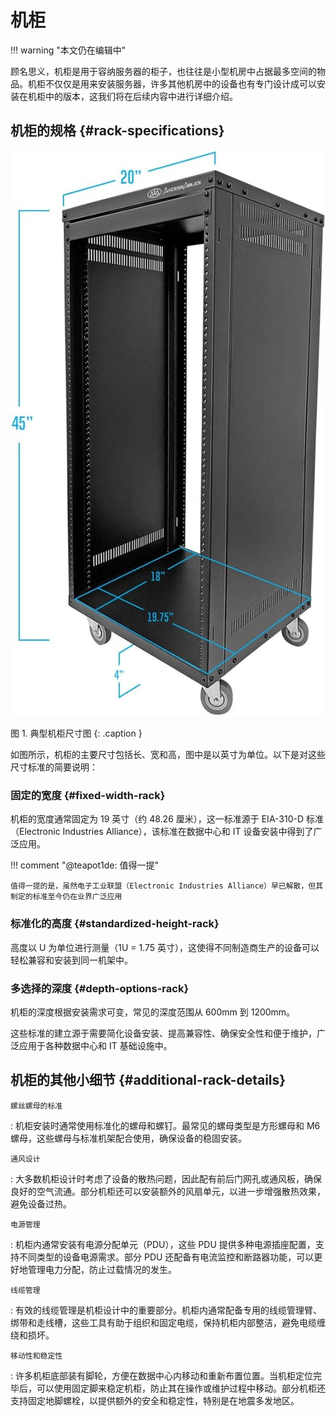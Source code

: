 # 机柜

!!! warning "本文仍在编辑中"

顾名思义，机柜是用于容纳服务器的柜子，也往往是小型机房中占据最多空间的物品。机柜不仅仅是用来安装服务器，许多其他机房中的设备也有专门设计成可以安装在机柜中的版本，这我们将在后续内容中进行详细介绍。

## 机柜的规格  {#rack-specifications}

![典型机柜尺寸图](../../images/Rack-Dimensioned.jpg)

图 1. 典型机柜尺寸图
{: .caption }

如图所示，机柜的主要尺寸包括长、宽和高，图中是以英寸为单位。以下是对这些尺寸标准的简要说明：

### 固定的宽度 {#fixed-width-rack}

机柜的宽度通常固定为 19 英寸（约 48.26 厘米），这一标准源于 EIA-310-D 标准（Electronic Industries Alliance），该标准在数据中心和 IT 设备安装中得到了广泛应用。

!!! comment "@teapot1de: 值得一提"

    值得一提的是，虽然电子工业联盟（Electronic Industries Alliance）早已解散，但其制定的标准至今仍在业界广泛应用

### 标准化的高度 {#standardized-height-rack}

高度以 U 为单位进行测量（1U = 1.75 英寸），这使得不同制造商生产的设备可以轻松兼容和安装到同一机架中。

### 多选择的深度 {#depth-options-rack}

机柜的深度根据安装需求可变，常见的深度范围从 600mm 到 1200mm。

这些标准的建立源于需要简化设备安装、提高兼容性、确保安全性和便于维护，广泛应用于各种数据中心和 IT 基础设施中。

## 机柜的其他小细节 {#additional-rack-details}

`螺丝螺母的标准`

:   机柜安装时通常使用标准化的螺母和螺钉。最常见的螺母类型是方形螺母和 M6 螺母，这些螺母与标准机架配合使用，确保设备的稳固安装。

`通风设计`

:   大多数机柜设计时考虑了设备的散热问题，因此配有前后门网孔或通风板，确保良好的空气流通。部分机柜还可以安装额外的风扇单元，以进一步增强散热效果，避免设备过热。

`电源管理`

:   机柜内通常安装有电源分配单元（PDU），这些 PDU 提供多种电源插座配置，支持不同类型的设备电源需求。部分 PDU 还配备有电流监控和断路器功能，可以更好地管理电力分配，防止过载情况的发生。

`线缆管理`

:   有效的线缆管理是机柜设计中的重要部分。机柜内通常配备专用的线缆管理臂、绑带和走线槽，这些工具有助于组织和固定电缆，保持机柜内部整洁，避免电缆缠绕和损坏。

`移动性和稳定性`

:   许多机柜底部装有脚轮，方便在数据中心内移动和重新布置位置。当机柜定位完毕后，可以使用固定脚来稳定机柜，防止其在操作或维护过程中移动。部分机柜还支持固定地脚螺栓，以提供额外的安全和稳定性，特别是在地震多发地区。
